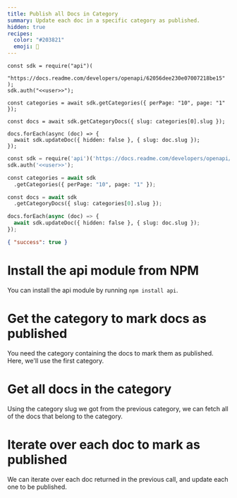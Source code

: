 ```yaml
---
title: Publish all Docs in Category
summary: Update each doc in a specific category as published.
hidden: true
recipes:
  color: "#203821"
  emoji: 👾
---
```


```node
const sdk = require("api")(
  "https://docs.readme.com/developers/openapi/62056dee230e07007218be15"
);
sdk.auth("<<user>>");

const categories = await sdk.getCategories({ perPage: "10", page: "1" });

const docs = await sdk.getCategoryDocs({ slug: categories[0].slug });

docs.forEach(async (doc) => {
  await sdk.updateDoc({ hidden: false }, { slug: doc.slug });
});
```

```python
const sdk = require('api')('https://docs.readme.com/developers/openapi/62056dee230e07007218be15');
sdk.auth('<<user>>');

const categories = await sdk
  .getCategories({ perPage: "10", page: "1" });

const docs = await sdk
  .getCategoryDocs({ slug: categories[0].slug });

docs.forEach(async (doc) => {
  await sdk.updateDoc({ hidden: false }, { slug: doc.slug });
});
```

```json Response
{ "success": true }
```

# Install the api module from NPM

<!-- node@L0-L4,L6 -->
<!-- python@L2-L3,L9 -->

You can install the api module by running `npm install api`.

# Get the category to mark docs as published

You need the category containing the docs to mark them as published. Here, we'll use the first category.

<!-- node@L5-L10 -->
<!-- python@L5-L12 -->

# Get all docs in the category

<!-- node@L0-L4,L6 -->
<!-- python@L2-L3,L9 -->

Using the category slug we got from the previous category, we can fetch all of the docs that belong to the category.

# Iterate over each doc to mark as published

<!-- node@L0-L4,L6 -->
<!-- python@L2-L3,L9 -->

We can iterate over each doc returned in the previous call, and update each one to be published.
